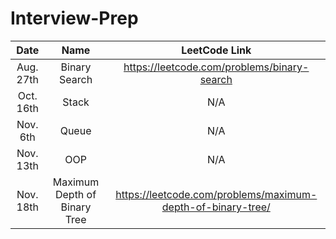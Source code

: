 # Interview-Prep

|     Date    |      Name               |                LeetCode Link                |
|:-----------:|:-----------------------:|:-------------------------------------------:|
| Aug. 27th   | Binary Search           | https://leetcode.com/problems/binary-search |
| Oct. 16th   | Stack                   | N/A                                         |
| Nov. 6th    | Queue                   | N/A                                         |
| Nov. 13th   | OOP                     | N/A                                         |
| Nov. 18th   | Maximum Depth of Binary Tree | https://leetcode.com/problems/maximum-depth-of-binary-tree/ |